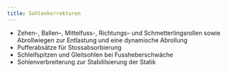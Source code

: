 ```yaml
---
title: Sohlenkorrekturen
---
```

- Zehen-, Ballen–, Mittelfuss-, Richtungs– und Schmetterlingsrollen sowie Abrollwiegen zur Entlastung und eine dynamische Abrollung
- Pufferabsätze für Stossabsorbierung
- Schleifspitzen und Gleitsohlen bei Fussheberschwäche
- Sohlenverbreiterung zur Stabililsierung der Statik
